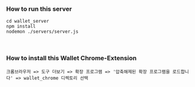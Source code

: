 ### How to run this server

```
cd wallet_server
npm install
nodemon ./servers/server.js
```
<br>

### How to install this Wallet Chrome-Extension

```
크롬브라우저 => 도구 더보기 => 확장 프로그램 => '압축해제된 확장 프로그램을 로드합니다' => wallet_chrome 디렉토리 선택
```


